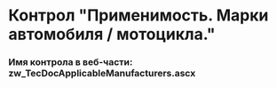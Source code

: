﻿---
description: 2.5.0.0
---
# Контрол "Применимость. Марки автомобиля / мотоцикла."
### Имя контрола в веб-части: zw_TecDocApplicableManufacturers.ascx

